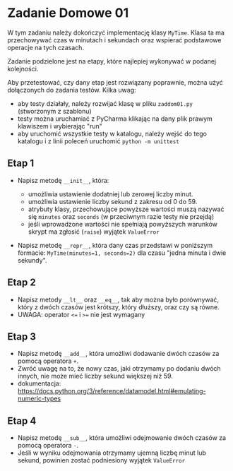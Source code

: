 # Zadanie Domowe 01

W tym zadaniu należy dokończyć implementację klasy `MyTime`. Klasa ta ma przechowywać czas w minutach i sekundach oraz wspierać podstawowe operacje na tych czasach.

Zadanie podzielone jest na etapy, które najlepiej wykonywać w podanej kolejności.

Aby przetestować, czy dany etap jest rozwiązany poprawnie, można użyć dołączonych do zadania testów. Kilka uwag:
- aby testy działały, należy rozwijać klasę w pliku `zaddom01.py` (stworzonym z szablonu)
- testy można uruchamiać z PyCharma klikając na dany plik prawym klawiszem i wybierając "run"
- aby uruchomić wszystkie testy w katalogu, należy wejść do tego katalogu i z linii poleceń uruchomić `python -m unittest`


## Etap 1
- Napisz metodę `__init__`, która:
    - umożliwia ustawienie dodatniej lub zerowej liczby minut.
    - umożliwia ustawienie liczby sekund z zakresu od 0 do 59.
    - atrybuty klasy, przechowujące powyższe wartości muszą nazywać się `minutes` oraz `seconds` (w przeciwnym razie testy nie przejdą)
    - jeśli wprowadzone wartości nie spełniają powyższych warunków skrypt ma zgłosić (`raise`) wyjątek `ValueError`
    
- Napisz metodę `__repr__`, która dany czas przedstawi w poniższym formacie: `MyTime(minutes=1, seconds=2)` dla czasu "jedna minuta i dwie sekundy".


## Etap 2
- Napisz metody `__lt__` oraz `__eq__`, tak aby można było porównywać, który z dwóch czasów jest krótszy, który dłuższy, oraz czy są równe.
- UWAGA: operator `<=` i `>=` nie jest wymagany


## Etap 3
- Napisz metodę `__add__`, która umożliwi dodawanie dwóch czasów za pomocą operatora `+`.
- Zwróć uwagę na to, że nowy czas, jaki otrzymamy po dodaniu dwóch innych, nie może mieć liczby sekund większej niż 59.
- dokumentacja: https://docs.python.org/3/reference/datamodel.html#emulating-numeric-types


## Etap 4
- Napisz metodę `__sub__`, która umożliwi odejmowanie dwóch czasów za pomocą operatora `-`.
- Jeśli w wyniku odejmowania otrzymamy ujemną liczbę minut lub sekund, powinien zostać podniesiony wyjątek `ValueError` 
